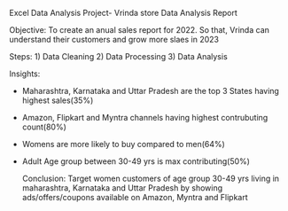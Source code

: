 Excel Data Analysis Project- Vrinda store Data Analysis Report

Objective: To create an anual sales report for 2022. So that, Vrinda can understand their customers and grow more slaes in 2023

Steps: 1) Data Cleaning
       2) Data Processing
       3) Data Analysis

Insights: 
- Maharashtra, Karnataka and Uttar Pradesh are the top 3 States having highest sales(35%)
- Amazon, Flipkart and Myntra channels having highest contrubuting count(80%)
- Womens are more likely to buy compared to men(64%)
- Adult Age group between 30-49 yrs is max contributing(50%)

  Conclusion: Target women customers of age group 30-49 yrs living in maharashtra, Karnataka and Uttar Pradesh by showing ads/offers/coupons available on Amazon, Myntra and Flipkart

  
